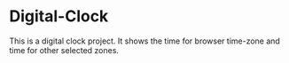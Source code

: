 # Digital-Clock
This is a digital  clock project. It shows the time for browser time-zone and time for other selected zones. 
